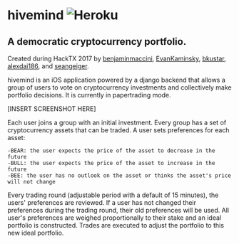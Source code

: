 # hivemind ![Heroku](http://heroku-badge.herokuapp.com/?app=hivemind-api-dev&style=flat&svg=1&root=status)
## A democratic cryptocurrency portfolio.

Created during HackTX 2017 by [benjaminmaccini](https://github.com/benjaminmaccini), [EvanKaminsky](https://github.com/EvanKaminsky), [bkustar](https://github.com/bkustar), [alexdai186](https://github.com/alexdai186), and [seangeiger](https://github.com/seangeiger).

hivemind is an iOS application powered by a django backend that allows a group of users to vote on cryptocurrency investments and collectively make portfolio decisions.  It is currently in papertrading mode.

[INSERT SCREENSHOT HERE]

Each user joins a group with an initial investment.  Every group has a set of cryptocurrency assets that can be traded.  A user sets preferences for each asset:
    
    -BEAR: the user expects the price of the asset to decrease in the future
    -BULL: the user expects the price of the asset to increase in the future
    -BEE: the user has no outlook on the asset or thinks the asset's price will not change
    
Every trading round (adjustable period with a default of 15 minutes), the users' preferences are reviewed.  If a user has not changed their preferences during the trading round, their old preferences will be used.  All user's preferences are weighed proportionally to their stake and an ideal portfolio is constructed.  Trades are executed to adjust the portfolio to this new ideal portfolio.